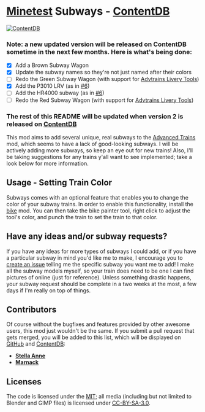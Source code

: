 # [Minetest](https://minetest.net/) Subways - [ContentDB](https://content.minetest.net/packages/sylvester_kruin/subways/)

[![ContentDB](https://content.minetest.net/packages/sylvester_kruin/subways/shields/downloads/)](https://content.minetest.net/packages/sylvester_kruin/subways/)

### Note: a new updated version will be released on ContentDB sometime in the next few months. Here is what's being done:

- [X] Add a Brown Subway Wagon
- [X] Update the subway names so they're not just named after their colors
- [ ] Redo the Green Subway Wagon (with support for [Advtrains Livery Tools](https://github.com/Marnack/advtrains_livery_tools))
- [X] Add the P3010 LRV (as in [#6](https://github.com/SamMatzko/minetest-subways/issues/6))
- [ ] Add the HR4000 subway (as in [#6](https://github.com/SamMatzko/minetest-subways/issues/6))
- [ ] Redo the Red Subway Wagon (with support for [Advtrains Livery Tools](https://github.com/Marnack/advtrains_livery_tools))

### The rest of this README will be updated when version 2 is released on [ContentDB](https://content.minetest.net)

This mod aims to add several unique, real subways to the [Advanced Trains](https://advtrains.de) mod, which seems to have a lack of good-looking subways. I will be actively adding more subways, so keep an eye out for new trains! Also, I'll be taking suggestions for any trains y'all want to see implemented; take a look below for more information.

## Usage - Setting Train Color
Subways comes with an optional feature that enables you to change the color of your subway trains. In order to enable this functionality, install the [bike](https://content.minetest.net/packages/Hume2/bike/) mod. You can then take the bike painter tool, right click to adjust the tool's color, and punch the train to set the train to that color.

## Have any ideas and/or subway requests?

If you have any ideas for more types of subways I could add, or if you have a particular subway in mind you'd like me to make, I encourage you to [create an issue](https://github.com/SamMatzko/minetest-subways/issues/new) telling me the specific subway you want me to add! I make all the subway models myself, so your train does need to be one I can find pictures of online (just for reference). Unless something drastic happens, your subway request should be complete in a two weeks at the most, a few days if I'm really on top of things.

## Contributors

Of course without the bugfixes and features provided by other awesome users, this mod just wouldn't be the same. If you submit a pull request that gets merged, you will be added to this list, which will be displayed on [GitHub](https://github.com/SamMazko/minetest-subways) and [ContentDB](https://content.minetest.net/packages/sylvester_kruin/subways/):

- [**Stella Anne**](https://github.com/StellaAnne)
- [**Marnack**](https://github.com/Marnack)


## Licenses
The code is licensed under the [MIT](https://github.com/SamMatzko/minetest-subways/blob/master/LICENSE.txt); all media (including but not limited to Blender and GIMP files) is licensed under [CC-BY-SA-3.0](http://creativecommons.org/licenses/by-sa/3.0/).

